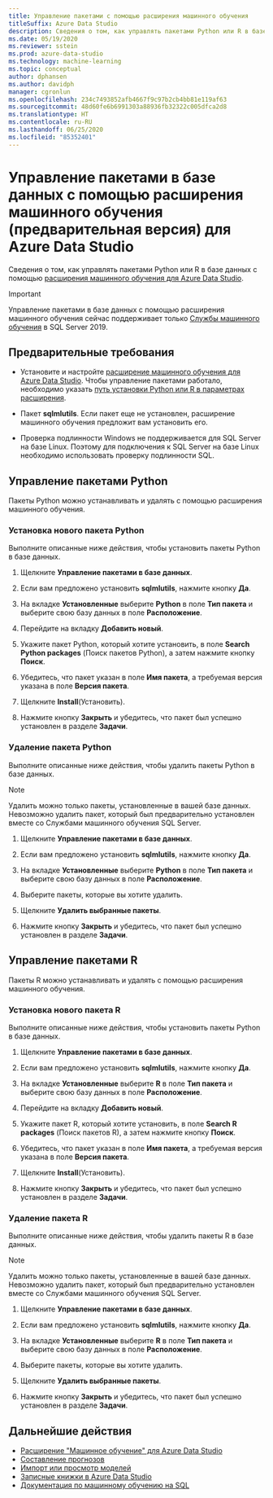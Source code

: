 ```yaml
---
title: Управление пакетами с помощью расширения машинного обучения
titleSuffix: Azure Data Studio
description: Сведения о том, как управлять пакетами Python или R в базе данных с помощью расширения машинного обучения для Azure Data Studio.
ms.date: 05/19/2020
ms.reviewer: sstein
ms.prod: azure-data-studio
ms.technology: machine-learning
ms.topic: conceptual
author: dphansen
ms.author: davidph
manager: cgronlun
ms.openlocfilehash: 234c7493852afb4667f9c97b2cb4bb81e119af63
ms.sourcegitcommit: 48d60fe6b6991303a88936fb32322c005dfca2d8
ms.translationtype: HT
ms.contentlocale: ru-RU
ms.lasthandoff: 06/25/2020
ms.locfileid: "85352401"
---
```

# <a name="manage-packages-in-database-with-machine-learning-extension-preview-for-azure-data-studio"></a>Управление пакетами в базе данных с помощью расширения машинного обучения (предварительная версия) для Azure Data Studio

Сведения о том, как управлять пакетами Python или R в базе данных с помощью [расширения машинного обучения для Azure Data Studio](machine-learning-extension.md).

> [!IMPORTANT]
> Управление пакетами в базе данных с помощью расширения машинного обучения сейчас поддерживает только [Службы машинного обучения](../machine-learning/sql-server-machine-learning-services.md) в SQL Server 2019.

## <a name="prerequisites"></a>Предварительные требования

- Установите и настройте [расширение машинного обучения для Azure Data Studio](machine-learning-extension.md). Чтобы управление пакетами работало, необходимо указать [путь установки Python или R в параметрах расширения](machine-learning-extension.md#settings).

- Пакет **sqlmlutils**. Если пакет еще не установлен, расширение машинного обучения предложит вам установить его.

- Проверка подлинности Windows не поддерживается для SQL Server на базе Linux. Поэтому для подключения к SQL Server на базе Linux необходимо использовать проверку подлинности SQL.

## <a name="manage-python-packages"></a>Управление пакетами Python

Пакеты Python можно устанавливать и удалять с помощью расширения машинного обучения.

### <a name="install-new-python-package"></a>Установка нового пакета Python

Выполните описанные ниже действия, чтобы установить пакеты Python в базе данных.

1. Щелкните **Управление пакетами в базе данных**.

1. Если вам предложено установить **sqlmlutils**, нажмите кнопку **Да**.

1. На вкладке **Установленные** выберите **Python** в поле **Тип пакета** и выберите свою базу данных в поле **Расположение**.

1. Перейдите на вкладку **Добавить новый**.

1. Укажите пакет Python, который хотите установить, в поле **Search Python packages** (Поиск пакетов Python), а затем нажмите кнопку **Поиск**.

1. Убедитесь, что пакет указан в поле **Имя пакета**, а требуемая версия указана в поле **Версия пакета**.

1. Щелкните **Install**(Установить).

1. Нажмите кнопку **Закрыть** и убедитесь, что пакет был успешно установлен в разделе **Задачи**.

### <a name="uninstall-a-python-package"></a>Удаление пакета Python

Выполните описанные ниже действия, чтобы удалить пакеты Python в базе данных.

> [!NOTE]
> Удалить можно только пакеты, установленные в вашей базе данных. Невозможно удалить пакет, который был предварительно установлен вместе со Службами машинного обучения SQL Server.

1. Щелкните **Управление пакетами в базе данных**.

1. Если вам предложено установить **sqlmlutils**, нажмите кнопку **Да**.

1. На вкладке **Установленные** выберите **Python** в поле **Тип пакета** и выберите свою базу данных в поле **Расположение**.

1. Выберите пакеты, которые вы хотите удалить.

1. Щелкните **Удалить выбранные пакеты**.

1. Нажмите кнопку **Закрыть** и убедитесь, что пакет был успешно установлен в разделе **Задачи**.

## <a name="manage-r-packages"></a>Управление пакетами R

Пакеты R можно устанавливать и удалять с помощью расширения машинного обучения.

### <a name="install-new-r-package"></a>Установка нового пакета R

Выполните описанные ниже действия, чтобы установить пакеты Python в базе данных.

1. Щелкните **Управление пакетами в базе данных**.

1. Если вам предложено установить **sqlmlutils**, нажмите кнопку **Да**.

1. На вкладке **Установленные** выберите **R** в поле **Тип пакета** и выберите свою базу данных в поле **Расположение**.

1. Перейдите на вкладку **Добавить новый**.

1. Укажите пакет R, который хотите установить, в поле **Search R packages** (Поиск пакетов R), а затем нажмите кнопку **Поиск**.

1. Убедитесь, что пакет указан в поле **Имя пакета**, а требуемая версия указана в поле **Версия пакета**.

1. Щелкните **Install**(Установить).

1. Нажмите кнопку **Закрыть** и убедитесь, что пакет был успешно установлен в разделе **Задачи**.

### <a name="uninstall-an-r-package"></a>Удаление пакета R

Выполните описанные ниже действия, чтобы удалить пакеты R в базе данных.

> [!NOTE]
> Удалить можно только пакеты, установленные в вашей базе данных. Невозможно удалить пакет, который был предварительно установлен вместе со Службами машинного обучения SQL Server.

1. Щелкните **Управление пакетами в базе данных**.

1. Если вам предложено установить **sqlmlutils**, нажмите кнопку **Да**.

1. На вкладке **Установленные** выберите **R** в поле **Тип пакета** и выберите свою базу данных в поле **Расположение**.

1. Выберите пакеты, которые вы хотите удалить.

1. Щелкните **Удалить выбранные пакеты**.

1. Нажмите кнопку **Закрыть** и убедитесь, что пакет был успешно установлен в разделе **Задачи**.

## <a name="next-steps"></a>Дальнейшие действия

- [Расширение "Машинное обучение" для Azure Data Studio](machine-learning-extension.md)
- [Составление прогнозов](machine-learning-extension-predictions.md)
- [Импорт или просмотр моделей](machine-learning-extension-import-view-models.md)
- [Записные книжки в Azure Data Studio](notebooks-guidance.md)
- [Документация по машинному обучению на SQL](../machine-learning/index.yml)
